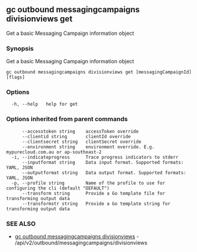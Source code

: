 ## gc outbound messagingcampaigns divisionviews get

Get a basic Messaging Campaign information object

### Synopsis

Get a basic Messaging Campaign information object

```
gc outbound messagingcampaigns divisionviews get [messagingCampaignId] [flags]
```

### Options

```
  -h, --help   help for get
```

### Options inherited from parent commands

```
      --accesstoken string    accessToken override
      --clientid string       clientId override
      --clientsecret string   clientSecret override
      --environment string    environment override. E.g. mypurecloud.com.au or ap-southeast-2
  -i, --indicateprogress      Trace progress indicators to stderr
      --inputformat string    Data input format. Supported formats: YAML, JSON
      --outputformat string   Data output format. Supported formats: YAML, JSON
  -p, --profile string        Name of the profile to use for configuring the cli (default "DEFAULT")
      --transform string      Provide a Go template file for transforming output data
      --transformstr string   Provide a Go template string for transforming output data
```

### SEE ALSO

* [gc outbound messagingcampaigns divisionviews](gc_outbound_messagingcampaigns_divisionviews.html)	 - /api/v2/outbound/messagingcampaigns/divisionviews


